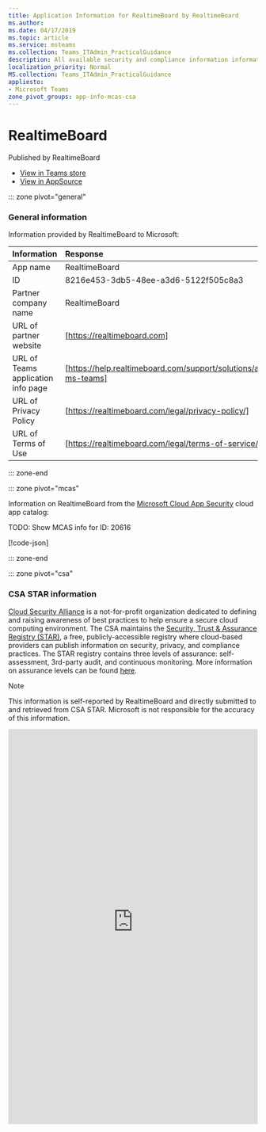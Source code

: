 ```yaml
---
title: Application Information for RealtimeBoard by RealtimeBoard
ms.author: 
ms.date: 04/17/2019
ms.topic: article
ms.service: msteams
ms.collection: Teams_ITAdmin_PracticalGuidance
description: All available security and compliance information information for RealtimeBoard, its data handling policies, its Microsoft Cloud App Security app catalog information, and security/compliance information in the CSA STAR registry.
localization_priority: Normal
MS.collection: Teams_ITAdmin_PracticalGuidance
appliesto:
- Microsoft Teams
zone_pivot_groups: app-info-mcas-csa
---
```

# RealtimeBoard

Published by RealtimeBoard
* <a href="https://teams.microsoft.com/l/app/8216e453-3db5-48ee-a3d6-5122f505c8a3" target="_blank">View in Teams store</a>
* <a href="https://appsource.microsoft.com/en-us/product/office/WA104381906" target="_blank">View in AppSource</a>

::: zone pivot="general"

### General information

Information provided by RealtimeBoard to Microsoft:

| **Information** | **Response** |
|:----------------|:-------------|
| App name | RealtimeBoard |
| ID | 8216e453-3db5-48ee-a3d6-5122f505c8a3 |
| Partner company name | RealtimeBoard |
| URL of partner website | [https://realtimeboard.com] |
| URL of Teams application info page | [https://help.realtimeboard.com/support/solutions/articles/11000059378-ms-teams] |
| URL of Privacy Policy | [https://realtimeboard.com/legal/privacy-policy/] |
| URL of Terms of Use | [https://realtimeboard.com/legal/terms-of-service/] |

::: zone-end


::: zone pivot="mcas"

Information on RealtimeBoard from the [Microsoft Cloud App Security](https://www.microsoft.com/en-us/enterprise-mobility-security/cloud-app-security) cloud app catalog:

TODO: Show MCAS info for ID: 20616

[!code-json[](./json/20616.json)]

::: zone-end

::: zone pivot="csa"

### CSA STAR information

[Cloud Security Alliance](https://cloudsecurityalliance.org/about/) is a not-for-profit organization dedicated to defining and raising awareness of best practices to help ensure a secure cloud computing environment. The CSA maintains the [Security, Trust & Assurance Registry (STAR)](https://cloudsecurityalliance.org/star/), a free, publicly-accessible registry where cloud-based providers can publish information on security, privacy, and compliance practices. The STAR registry contains three levels of assurance: self-assessment, 3rd-party audit, and continuous monitoring. More information on assurance levels can be found [here](https://cloudsecurityalliance.org/star/#_overview).

> [!NOTE]
> This information is self-reported by RealtimeBoard and directly submitted to and retrieved from CSA STAR. Microsoft is not responsible for the accuracy of this information.

<iframe height='798' scrolling='yes' title='Microsoft Teams App Information: CSA STAR' src='https://66eac45ba2a0418f9cfa290fcad4072b.codepen.website/#/details/260/RealtimeBoard' frameborder='no' allowtransparency='true' allowfullscreen='true' style='width: 100%;'>

::: zone-end
